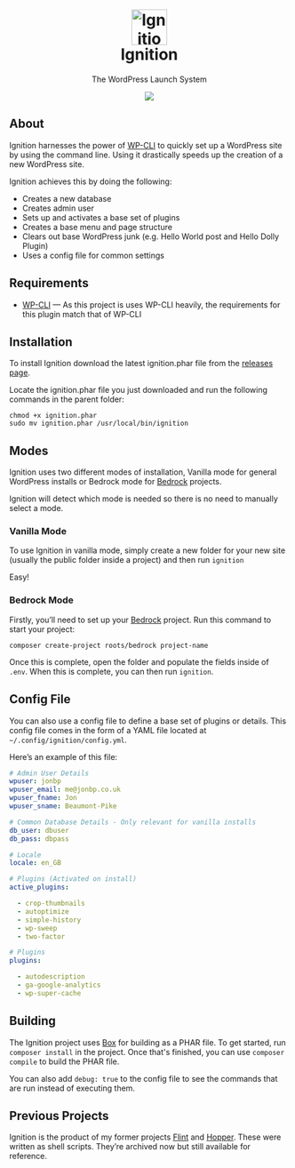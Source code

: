 <h1 align="center">
  <a href="https://github.com/jonbp/ignition"><img alt="Ignition" src="https://jonbp.github.io/project-icons/ignition.svg" width="64" height="64"></a><br />Ignition
</h1>

<p align="center">The WordPress Launch System</p>

<p align="center">
  <img src="https://jonbp.github.io/project-screenshots/ignition.png" />
</p>

## About

Ignition harnesses the power of [WP-CLI](https://github.com/wp-cli/wp-cli) to quickly set up a WordPress site by using the command line. Using it drastically speeds up the creation of a new WordPress site.

Ignition achieves this by doing the following:

* Creates a new database
* Creates admin user
* Sets up and activates a base set of plugins
* Creates a base menu and page structure
* Clears out base WordPress junk (e.g. Hello World post and Hello Dolly Plugin)
* Uses a config file for common settings

## Requirements

* [WP-CLI](https://github.com/wp-cli/wp-cli) &mdash; As this project is uses WP-CLI heavily, the requirements for this plugin match that of WP-CLI

## Installation

To install Ignition download the latest ignition.phar file from the [releases page](https://github.com/jonbp/ignition/releases).

Locate the ignition.phar file you just downloaded and run the following commands in the parent folder:

```
chmod +x ignition.phar
sudo mv ignition.phar /usr/local/bin/ignition
```

## Modes

Ignition uses two different modes of installation, Vanilla mode for general WordPress installs or Bedrock mode for [Bedrock](https://github.com/roots/bedrock) projects.

Ignition will detect which mode is needed so there is no need to manually select a mode.

### Vanilla Mode

To use Ignition in vanilla mode, simply create a new folder for your new site (usually the public folder inside a project) and then run `ignition`

Easy!

### Bedrock Mode

Firstly, you’ll need to set up your [Bedrock](https://github.com/roots/bedrock) project. Run this command to start your project:

```
composer create-project roots/bedrock project-name
```

Once this is complete, open the folder and populate the fields inside of `.env`. When this is complete, you can then run `ignition`.

## Config File

You can also use a config file to define a base set of plugins or details. This config file comes in the form of a YAML file located at `~/.config/ignition/config.yml`.

Here’s an example of this file:

```yaml
# Admin User Details
wpuser: jonbp
wpuser_email: me@jonbp.co.uk
wpuser_fname: Jon
wpuser_sname: Beaumont-Pike

# Common Database Details - Only relevant for vanilla installs
db_user: dbuser
db_pass: dbpass

# Locale
locale: en_GB

# Plugins (Activated on install)
active_plugins:

  - crop-thumbnails
  - autoptimize
  - simple-history
  - wp-sweep
  - two-factor

# Plugins
plugins:

  - autodescription
  - ga-google-analytics
  - wp-super-cache
```

## Building

The Ignition project uses [Box](https://github.com/humbug/box) for building as a PHAR file. To get started, run `composer install` in the project. Once that's finished, you can use `composer compile` to build the PHAR file.

You can also add `debug: true` to the config file to see the commands that are run instead of executing them.

## Previous Projects

Ignition is the product of my former projects [Flint](https://github.com/jonbp/flint) and [Hopper](https://github.com/jonbp/hopper). These were written as shell scripts. They’re archived now but still available for reference.
